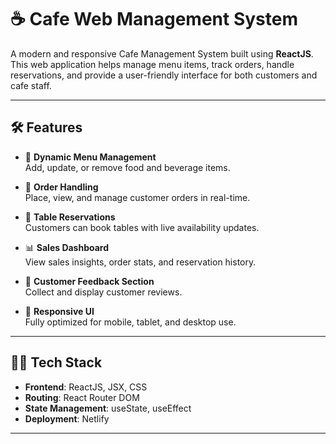 # ☕ Cafe Web Management System

A modern and responsive Cafe Management System built using **ReactJS**. This web application helps manage menu items, track orders, handle reservations, and provide a user-friendly interface for both customers and cafe staff.

---

## 🛠️ Features

- 🧾 **Dynamic Menu Management**  
  Add, update, or remove food and beverage items.

- 🛒 **Order Handling**  
  Place, view, and manage customer orders in real-time.

- 📅 **Table Reservations**  
  Customers can book tables with live availability updates.

- 📊 **Sales Dashboard**  
  View sales insights, order stats, and reservation history.

- 💬 **Customer Feedback Section**  
  Collect and display customer reviews.

- 📱 **Responsive UI**  
  Fully optimized for mobile, tablet, and desktop use.

---

## 🧑‍💻 Tech Stack

- **Frontend**: ReactJS, JSX, CSS
- **Routing**: React Router DOM
- **State Management**: useState, useEffect 
- **Deployment**: Netlify

---
